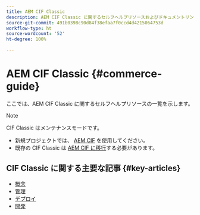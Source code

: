```yaml
---
title: AEM CIF Classic
description: AEM CIF Classic に関するセルフヘルプリソースおよびドキュメントリンク
source-git-commit: 491b0398c90d84f38efaa7f0ccd4d4215064753d
workflow-type: ht
source-wordcount: '52'
ht-degree: 100%

---
```


# AEM CIF Classic {#commerce-guide}

ここでは、AEM CIF Classic に関するセルフヘルプリソースの一覧を示します。

>[!NOTE]
>
>CIF Classic はメンテナンスモードです。
>
>* 新規プロジェクトでは、 [AEM CIF](/help/commerce/home.md) を使用してください。
>* 既存の CIF Classic は [AEM CIF に移行](/help/commerce/cif/migration.md)する必要があります。
>


## CIF Classic に関する主要な記事 {#key-articles}

* [概念 ](administering/concepts.md)
* [管理](administering/generic.md)
* [デプロイ](deploying/ecommerce.md)
* [開発](developing/ecommerce.md)
